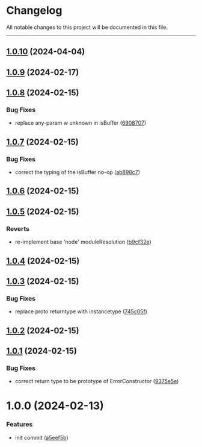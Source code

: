 # Changelog

All notable changes to this project will be documented in this file.

---

## [1.0.10](https://github.com/Nerdware-LLC/ts-type-safety-utils/compare/v1.0.9...v1.0.10) (2024-04-04)

## [1.0.9](https://github.com/Nerdware-LLC/ts-type-safety-utils/compare/v1.0.8...v1.0.9) (2024-02-17)

## [1.0.8](https://github.com/Nerdware-LLC/ts-type-safety-utils/compare/v1.0.7...v1.0.8) (2024-02-15)


### Bug Fixes

* replace any-param w unknown in isBuffer ([6908707](https://github.com/Nerdware-LLC/ts-type-safety-utils/commit/69087071d592467e5cb6be6035d7e365d93f656e))

## [1.0.7](https://github.com/Nerdware-LLC/ts-type-safety-utils/compare/v1.0.6...v1.0.7) (2024-02-15)


### Bug Fixes

* correct the typing of the isBuffer no-op ([ab898c7](https://github.com/Nerdware-LLC/ts-type-safety-utils/commit/ab898c783b3ba86dc881ef7cc8eae43c76fa3048))

## [1.0.6](https://github.com/Nerdware-LLC/ts-type-safety-utils/compare/v1.0.5...v1.0.6) (2024-02-15)

## [1.0.5](https://github.com/Nerdware-LLC/ts-type-safety-utils/compare/v1.0.4...v1.0.5) (2024-02-15)


### Reverts

* re-implement base 'node' moduleResolution ([b9cf32e](https://github.com/Nerdware-LLC/ts-type-safety-utils/commit/b9cf32e323d486e6e3e931ff9f7f44978bc2886e))

## [1.0.4](https://github.com/Nerdware-LLC/ts-type-safety-utils/compare/v1.0.3...v1.0.4) (2024-02-15)

## [1.0.3](https://github.com/Nerdware-LLC/ts-type-safety-utils/compare/v1.0.2...v1.0.3) (2024-02-15)


### Bug Fixes

* replace proto returntype with instancetype ([745c05f](https://github.com/Nerdware-LLC/ts-type-safety-utils/commit/745c05f773f7d2b4989aeda67e54dcde7db4b0c3))

## [1.0.2](https://github.com/Nerdware-LLC/ts-type-safety-utils/compare/v1.0.1...v1.0.2) (2024-02-15)

## [1.0.1](https://github.com/Nerdware-LLC/ts-type-safety-utils/compare/v1.0.0...v1.0.1) (2024-02-15)


### Bug Fixes

* correct return type to be prototype of ErrorConstructor ([9375e5e](https://github.com/Nerdware-LLC/ts-type-safety-utils/commit/9375e5e035f1e60d083a281aacb308862a893e59))

# 1.0.0 (2024-02-13)


### Features

* init commit ([a5eef5b](https://github.com/Nerdware-LLC/ts-type-safety-utils/commit/a5eef5b1ff80d795c5ce60a0334e5b1fa05e7787))
